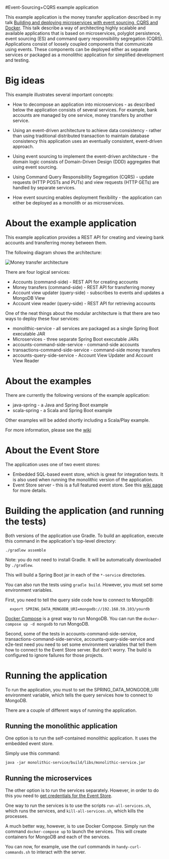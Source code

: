 #Event-Sourcing+CQRS example application

This example application is the money transfer application described in my talk [Building and deploying microservices with event sourcing, CQRS and Docker](http://plainoldobjects.com/presentations/building-and-deploying-microservices-with-event-sourcing-cqrs-and-docker/).
This talk describe a way of architecting highly scalable and available applications that is based on microservices, polyglot persistence,
event sourcing (ES) and command query responsibility segregation (CQRS).
Applications consist of loosely coupled components that communicate using events.
These components can be deployed either as separate services or packaged as a monolithic application for simplified development and testing.

# Big ideas

This example illustrates several important concepts:

* How to decompose an application into microservices - as described below the application consists of several services.
For example, bank accounts are managed by one service, money transfers by another service.

* Using an event-driven architecture to achieve data consistency - rather than using traditional distributed transaction to maintain database consistency this application uses an eventually consistent, event-driven approach.

* Using event sourcing to implement the event-driven architecture - the domain logic consists of Domain-Driven Design (DDD) aggregates that using event sourcing.

* Using Command Query Responsibility Segregation (CQRS) - update requests (HTTP POSTs and PUTs) and view requests (HTTP GETs) are handled by separate services.

* How event sourcing enables deployment flexibility - the application can either be deployed as a monolith or as microservices.

# About the example application

This example application provides a REST API for creating and viewing bank accounts and transferring money between them.

The following diagram shows the architecture:

![Money transfer architecture](https://github.com/cer/event-sourcing-examples/wiki/i/applicationarchitecture.png)

There are four logical services:

* Accounts (command-side) - REST API for creating accounts
* Money transfers (command-side) - REST API for transferring money
* Account view updater (query-side) - subscribes to events and updates a MongoDB View
* Account view reader (query-side) - REST API for retrieving accounts

One of the neat things about the modular architecture is that there are two ways to deploy these four services:

* monolithic-service - all services are packaged as a single Spring Boot executable JAR
* Microservices - three separate Spring Boot executable JARs
 * accounts-command-side-service - command-side accounts
 * transactions-command-side-service - command-side money transfers
 * accounts-query-side-service - Account View Updater and Account View Reader

# About the examples

There are currently the following versions of the example application:

  * java-spring - a Java and Spring Boot example
  * scala-spring - a Scala and Spring Boot example

Other examples will be added shortly including a Scala/Play example.

For more information, please see the [wiki](../../wiki)

# About the Event Store

The application uses one of two event stores:

* Embedded SQL-based event store, which is great for integration tests.
It is also used when running the monolithic version of the application.
* Event Store server - this is a full featured event store.
See this [wiki page](../../wiki/AboutTheEventStoreServer) for more details.

# Building the application (and running the tests)

Both versions of the application use Gradle.
To build an application, execute this command  in the application's top-level directory:

```
./gradlew assemble
```

Note: you do not need to install Gradle.
It will be automatically downloaded by `./gradlew`.

This will build a Spring Boot jar in each of the `*-service` directories.

You can also run the tests using `gradle build`.
However, you must set some environment variables.

First, you need to tell the query side code how to connect to MongoDB:

```
  export SPRING_DATA_MONGODB_URI=mongodb://192.168.59.103/yourdb
```

[Docker Compose](https://docs.docker.com/compose/) is a great way to run MongoDB.
You can run the `docker-compose up -d mongodb` to run MongoDB.

Second, some of the tests in accounts-command-side-service, transactions-command-side-service, accounts-query-side-service and e2e-test need you need to set some environment variables that tell them how to connect to the Event Store server.
But don't worry.
The build is configured to ignore failures for those projects.

# Running the application

To run the application, you must to set the SPRING_DATA_MONGODB_URI environment variable, which tells the query services how to connect to MongoDB.

There are a couple of different ways of running the application.

## Running the monolithic application

One option is to run the self-contained monolithic application.
It uses the embedded event store.

Simply use this command:

```
java -jar monolithic-service/build/libs/monolithic-service.jar
```

## Running the microservices

The other option is to run the services separately.
However, in order to do this you need to [get credentials for the Event Store](../../wiki/AboutTheEventStoreServer).

One way to run the services is to use the scripts `run-all-services.sh`, which runs the services, and `kill-all-services.sh`, which kills the processes.

A much better way, however, is to use Docker Compose.
Simply run the command `docker-compose up` to launch the services.
This will create containers for MongoDB and each of the services.

You can now, for example, use the curl commands in `handy-curl-commands.sh` to interact with the server.
